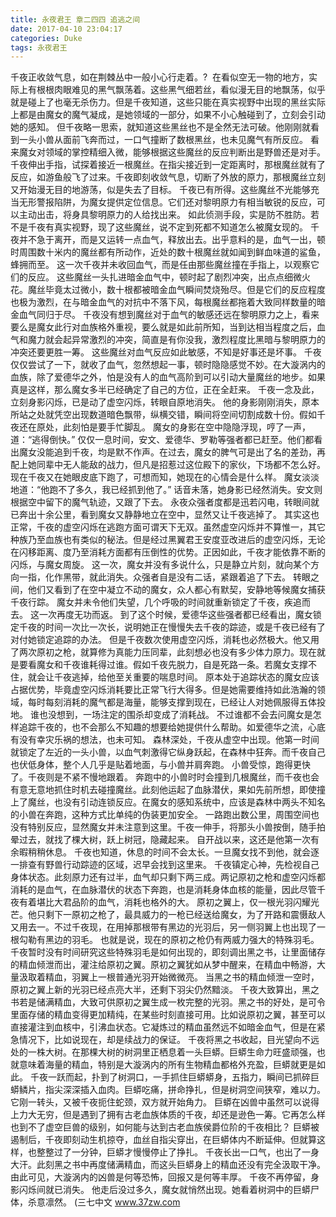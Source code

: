```yaml
---
title: 永夜君王 章二四四 追逃之间
date: 2017-04-10 23:04:17
categories: Duke
tags: 永夜君王
---
```


千夜正收敛气息，如在荆棘丛中一般小心行走着。?  在看似空无一物的地方，实际上有根根肉眼难见的黑气飘荡着。这些黑气细若丝，看似漫无目的地飘荡，似乎就是碰上了也毫无杀伤力。但是千夜知道，这些只能在真实视野中出现的黑丝实际上都是由魔女的魔气凝成，是她领域的一部分，如果不小心触碰到了，立刻会引动她的感知。
但千夜略一思索，就知道这些黑丝也不是全然无法可破。他刚刚就看到一头小兽从面前飞奔而过，一口气撞断了数根黑丝，也未见魔气有所反应。
看来魔女对领域的掌控精细入微，能够根据这些魔丝的反应判断出是野兽还是对手。
千夜伸出手指，试探着接近一根魔丝。在指尖接近到一定距离时，那根魔丝就有了反应，如游鱼般飞了过来。千夜即刻收敛气息，切断了外放的原力，那根魔丝立刻又开始漫无目的地游荡，似是失去了目标。
千夜已有所得。这些魔丝不光能够充当无形警报陷阱，为魔女提供定位信息。它们还对黎明原力有相当敏锐的反应，可以主动出击，将身具黎明原力的人给找出来。
如此侦测手段，实是防不胜防。若不是千夜有真实视野，现了这些魔丝，说不定到死都不知道怎么被魔女现的。
千夜并不急于离开，而是又运转一点血气，释放出去。出乎意料的是，血气一出，顿时周围数十米内的魔丝都有所动作，近处的数十根魔丝就如闻到鲜血味道的鲨鱼，蜂拥而至。
这一次千夜并未收回血气，而是任由那些魔丝撞在手指上，以观察它们的反应。
这些魔丝一头扎进暗金血气中，顿时起了剧烈冲突，出点点细微火花。魔丝毕竟太过微小，数十根都被暗金血气瞬间焚烧殆尽。但是它们的反应程度也极为激烈，在与暗金血气的对抗中不落下风，每根魔丝都拖着大致同样数量的暗金血气同归于尽。
千夜没有想到魔丝对于血气的敏感还远在黎明原力之上，看来要么是魔女此行对血族格外重视，要么就是如此前所知，当到达相当程度之后，血气和魔力就会起异常激烈的冲突，简直是有你没我，激烈程度比黑暗与黎明原力的冲突还要更胜一筹。
这些魔丝对血气反应如此敏感，不知是好事还是坏事。
千夜仅仅尝试了一下，就收了血气，忽然想起一事，顿时隐隐感觉不妙。在大漩涡内的血族，除了爱德华之外，怕是没有人的血气高阶到可以引动大量魔丝的地步。如果真是这样，那么魔女多半已经确定了自己的方位，正在全赶来。
千夜一念及此，立刻身影闪烁，已是动了虚空闪烁，转眼自原地消失。
他的身影刚刚消失，原本所站之处就凭空出现数道暗色飘带，纵横交错，瞬间将空间切割成数十份。假如千夜还在原处，此刻怕是要手忙脚乱。
魔女的身影在空中隐隐浮现，哼了一声，道：“逃得倒快。”
仅仅一息时间，安文、爱德华、罗勒等强者都已赶至。他们都看出魔女没能追到千夜，均是默不作声。在过去，魔女的脾气可是出了名的差劲，再配上她同辈中无人能敌的战力，但凡是招惹过这位殿下的家伙，下场都不怎么好。
现在千夜又在她眼皮底下跑了，可想而知，她现在的心情会是什么样。
魔女淡淡地道：“他跑不了多久，我已经抓到他了。”
话音未落，她身影已经然消失。安文则根据空中留下的魔气轨迹，又跟了下去。
永夜众强者度都是迅若闪电，转眼间就已奔出十余公里，看到魔女又静静地立在空中，显然又让千夜逃掉了。
其实这也正常，千夜的虚空闪烁在逃跑方面可谓天下无双。虽然虚空闪烁并不算惟一，其它种族乃至血族也有类似的秘法。但是经过黑翼君王安度亚改进后的虚空闪烁，无论在闪移距离、度乃至消耗方面都有压倒性的优势。正因如此，千夜才能依靠不断的闪烁，与魔女周旋。
这一次，魔女并没有多说什么，只是静立片刻，就向某个方向一指，化作黑带，就此消失。众强者自是没有二话，紧跟着追了下去。
转眼之间，他们又看到了在空中凝立不动的魔女，众人都心有默契，安静地等候魔女捕获千夜行踪。
魔女并未令他们失望，几个呼吸的时间就重新锁定了千夜，疾追而去。
这一次再度无功而返。
到了这个时候，爱德华这些强者都已经看出，魔女锁定千夜的时间一次比一次长，说明她正在慢慢失去千夜的踪迹，或是千夜已经有了对付她锁定追踪的办法。
但是千夜数次使用虚空闪烁，消耗也必然极大。他又用了两次原初之枪，就算修为真能力压同辈，此刻想必也没有多少体力原力。现在就是要看魔女和千夜谁耗得过谁。假如千夜先脱力，自是死路一条。若魔女支撑不住，就会让千夜逃掉，给他至关重要的喘息时间。
原本处于追踪状态的魔女应该占据优势，毕竟虚空闪烁消耗要比正常飞行大得多。但是她需要维持如此浩瀚的领域，每时每刻消耗的魔气都是海量，能够支撑到现在，已经让人对她佩服得五体投地。
谁也没想到，一场注定的围杀却变成了消耗战。
不过谁都不会去问魔女是怎样追踪千夜的，也不会那么不知趣的想要给她提供什么帮助。如爱德华之流，心底有没有幸灾乐祸的想法，也未可知。
森林深处，千夜从虚空中出现。他第一时间就锁定了左近的一头小兽，以血气刺激得它纵身跃起，在森林中狂奔。而千夜自己也伏低身体，整个人几乎是贴着地面，与小兽并肩奔跑。
小兽受惊，跑得更快了。千夜则是不紧不慢地跟着。
奔跑中的小兽时时会撞到几根魔丝，而千夜也会有意无意地抓住时机去碰撞魔丝。此刻他运起了血脉潜伏，果如先前所想，即使撞上了魔丝，也没有引动连锁反应。在魔女的感知系统中，应该是森林中两头不知名的小兽在奔跑，这种方式比单纯的伪装更加安全。
一路跑出数公里，周围空间也没有特别反应，显然魔女并未注意到这里。千夜一伸手，将那头小兽按倒，随手拍晕过去，就找了棵大树，跃上树冠，隐藏起来。
自开战以来，这还是他第一次有余暇稍稍休息。
千夜也知道，休息的时间不会太长。一旦魔女找不到他，就会逐一排查有野兽行动踪迹的区域，迟早会找到这里来。
千夜镇定心神，先检视自己身体状态。此刻原力还有过半，血气却只剩下两三成。两记原初之枪和虚空闪烁都消耗的是血气，在血脉潜伏的状态下奔跑，也是消耗身体血核的能量，因此尽管千夜有着堪比大君品阶的血气，消耗也格外的大。
原初之翼上，仅一根光羽闪耀光芒。他只剩下一原初之枪了，最具威力的一枪已经送给魔女，为了开路和震慑敌人又用去一。不过千夜现，在用掉那根带有黑边的光羽后，另一侧羽翼上也出现了一根勾勒有黑边的羽毛。
也就是说，现在的原初之枪仍有两威力强大的特殊羽毛。
千夜暂时没有时间研究这些特殊羽毛是如何出现的，即刻调出黑之书，让里面储存的精血倾泄而出，灌注给原初之翼。原初之翼犹如从梦中醒来，在精血中畅游，大量汲取着精血，羽翼上一根普通光羽开始微微亮。
当黑之书的精血倾泄一空时，原初之翼上新的光羽已经点亮大半，还剩下羽尖仍然黯淡。
千夜大致算出，黑之书若是储满精血，大致可供原初之翼生成一枚完整的光羽。黑之书的好处，是可令里面存储的精血变得更加精纯，在某些时刻直接可用。比如说原初之翼，甚至可以直接灌注到血核中，引沸血状态。它凝炼过的精血虽然远不如暗金血气，但是在紧急情况下，比如说现在，却是续战力的保证。
千夜将黑之书收起，目光望向不远处的一株大树。在那棵大树的树洞里正栖息着一头巨蟒。巨蟒生命力旺盛顽强，也就意味着海量的精血，特别是大漩涡内的所有生物精血都格外充盈，巨蟒就更是如此。
千夜一跃而起，扑到了树洞口，一手抓住巨蟒蟒身，五指力，瞬间已抓碎巨蟒鳞片，指尖深深插入血肉。巨蟒吃痛，拼命挣扎，但是树洞空间狭窄，难以力。它刚一转头，又被千夜扼住蛇颈，双方就开始角力。
巨蟒在凶兽中虽然可以说得上力大无穷，但是遇到了拥有古老血族体质的千夜，却还是逊色一筹。它再怎么样也到不了虚空巨兽的级别，如何能与达到古老血族侯爵位阶的千夜相比？
巨蟒被遏制后，千夜即刻动生机掠夺，血丝自指尖穿出，在巨蟒体内不断延伸。但就算这样，也整整过了一分钟，巨蟒才慢慢停止了挣扎。
千夜长出一口气，也出了一身大汗。此刻黑之书中再度储满精血，而这头巨蟒身上的精血还没有完全汲取干净。由此可见，大漩涡内的凶兽是何等恐怖，回报又是何等丰厚。
千夜不再停留，身影闪烁间就已消失。
他走后没过多久，魔女就悄然出现。她看着树洞中的巨蟒尸体，杀意凛然。
(三七中文 www.37zw.com